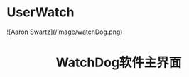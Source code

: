 # UserWatch
<center></center>
![Aaron Swartz](/image/watchDog.png)
<br>
<h1 style="text-align:center">WatchDog软件主界面 </h1>

